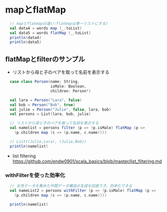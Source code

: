 # mapとflatMap

```scala
  // mapとflatmapの違い:flatmapは単一リストにする)
  val data4 = words map (_.toList)
  val data5 = words flatMap (_.toList)
  println(data4)
  println(data5)
```

## flatMapとfilterのサンプル
- リストから母と子のペアを取って名前を表示する
```scala
  case class Person(name: String,
                    isMale: Boolean,
                    children: Person*)

  val lara = Person("Lara", false)
  val bob = Person("Bob", true)
  val julie = Person("Julie", false, lara, bob)
  val persons = List(lara, bob, julie)

  // リストから母と子のペアを取って名前を表示する
  val namelist = persons filter (p => !p.isMale) flatMap (p =>
    (p.children map (c => (p.name, c.name))))

  // List((Julie,Lara), (Julie,Bob))
  println(namelist)
```
- list filtering https://github.com/endw0901/scala_basics/blob/master/list_filtering.md

### withFilterを使った効率化

```scala
  // 女性データを集めた中間データ構造の生成を回避でき、効率化できる
  val nameList2 = persons withFilter (p => !p.isMale) flatMap (p =>
    (p.children map (c => (p.name, c.name))))

  println(namelist)
```
